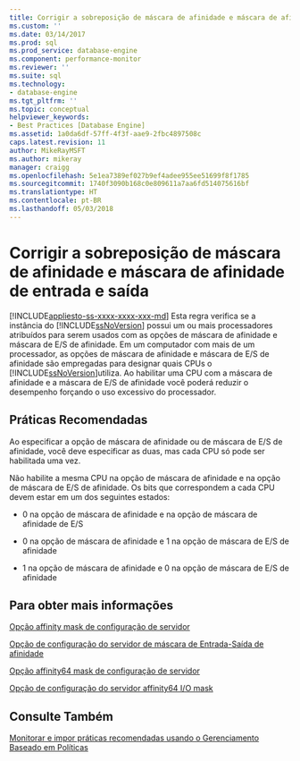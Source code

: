 ```yaml
---
title: Corrigir a sobreposição de máscara de afinidade e máscara de afinidade de entrada e saída | Microsoft Docs
ms.custom: ''
ms.date: 03/14/2017
ms.prod: sql
ms.prod_service: database-engine
ms.component: performance-monitor
ms.reviewer: ''
ms.suite: sql
ms.technology:
- database-engine
ms.tgt_pltfrm: ''
ms.topic: conceptual
helpviewer_keywords:
- Best Practices [Database Engine]
ms.assetid: 1a0da6df-57ff-4f3f-aae9-2fbc4897508c
caps.latest.revision: 11
author: MikeRayMSFT
ms.author: mikeray
manager: craigg
ms.openlocfilehash: 5e1ea7389ef027b9ef4adee955ee51699f8f1785
ms.sourcegitcommit: 1740f3090b168c0e809611a7aa6fd514075616bf
ms.translationtype: HT
ms.contentlocale: pt-BR
ms.lasthandoff: 05/03/2018
---
```

# <a name="correct-affinity-mask-and-affinity-input-and-output-mask-overlap"></a>Corrigir a sobreposição de máscara de afinidade e máscara de afinidade de entrada e saída
[!INCLUDE[appliesto-ss-xxxx-xxxx-xxx-md](../../includes/appliesto-ss-xxxx-xxxx-xxx-md.md)]
  Esta regra verifica se a instância do [!INCLUDE[ssNoVersion](../../includes/ssnoversion-md.md)] possui um ou mais processadores atribuídos para serem usados com as opções de máscara de afinidade e máscara de E/S de afinidade. Em um computador com mais de um processador, as opções de máscara de afinidade e máscara de E/S de afinidade são empregadas para designar quais CPUs o [!INCLUDE[ssNoVersion](../../includes/ssnoversion-md.md)]utiliza. Ao habilitar uma CPU com a máscara de afinidade e a máscara de E/S de afinidade você poderá reduzir o desempenho forçando o uso excessivo do processador.  
  
## <a name="best-practices-recommendations"></a>Práticas Recomendadas  
 Ao especificar a opção de máscara de afinidade ou de máscara de E/S de afinidade, você deve especificar as duas, mas cada CPU só pode ser habilitada uma vez.  
  
 Não habilite a mesma CPU na opção de máscara de afinidade e na opção de máscara de E/S de afinidade. Os bits que correspondem a cada CPU devem estar em um dos seguintes estados:  
  
-   0 na opção de máscara de afinidade e na opção de máscara de afinidade de E/S  
  
-   0 na opção de máscara de afinidade e 1 na opção de máscara de E/S de afinidade  
  
-   1 na opção de máscara de afinidade e 0 na opção de máscara de E/S de afinidade  
  
## <a name="for-more-information"></a>Para obter mais informações  
 [Opção affinity mask de configuração de servidor](../../database-engine/configure-windows/affinity-mask-server-configuration-option.md)  
  
 [Opção de configuração do servidor de máscara de Entrada-Saída de afinidade](../../database-engine/configure-windows/affinity-input-output-mask-server-configuration-option.md)  
  
 [Opção affinity64 mask de configuração de servidor](../../database-engine/configure-windows/affinity64-mask-server-configuration-option.md)  
  
 [Opção de configuração do servidor affinity64 I/O mask](../../database-engine/configure-windows/affinity64-input-output-mask-server-configuration-option.md)  
  
## <a name="see-also"></a>Consulte Também  
 [Monitorar e impor práticas recomendadas usando o Gerenciamento Baseado em Políticas](../../relational-databases/policy-based-management/monitor-and-enforce-best-practices-by-using-policy-based-management.md)  
  
  
